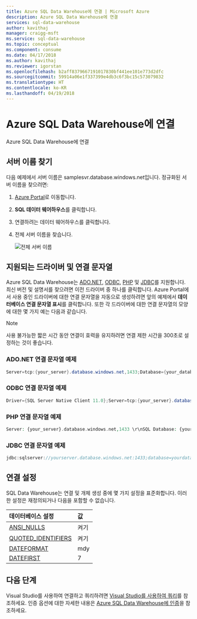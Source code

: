 ```yaml
---
title: Azure SQL Data Warehouse에 연결 | Microsoft Azure
description: Azure SQL Data Warehouse에 연결
services: sql-data-warehouse
author: kavithaj
manager: craigg-msft
ms.service: sql-data-warehouse
ms.topic: conceptual
ms.component: consume
ms.date: 04/17/2018
ms.author: kavithaj
ms.reviewer: igorstan
ms.openlocfilehash: b2aff8379667191017830bf441ee101e773d2dfc
ms.sourcegitcommit: 59914a06e1f337399e4db3c6f3bc15c573079832
ms.translationtype: HT
ms.contentlocale: ko-KR
ms.lasthandoff: 04/19/2018
---
```

# <a name="connect-to-azure-sql-data-warehouse"></a>Azure SQL Data Warehouse에 연결
Azure SQL Data Warehouse에 연결

## <a name="find-your-server-name"></a>서버 이름 찾기
다음 예제에서 서버 이름은 samplesvr.database.windows.net입니다. 정규화된 서버 이름을 찾으려면:

1. [Azure Portal][Azure portal]로 이동합니다.
2. **SQL 데이터 웨어하우스**를 클릭합니다.
3. 연결하려는 데이터 웨어하우스를 클릭합니다.
4. 전체 서버 이름을 찾습니다.
   
    ![전체 서버 이름][1]

## <a name="supported-drivers-and-connection-strings"></a>지원되는 드라이버 및 연결 문자열
Azure SQL Data Warehouse는 [ADO.NET][ADO.NET], [ODBC][ODBC], [PHP][PHP] 및 [JDBC][JDBC]를 지원합니다. 최신 버전 및 설명서를 찾으려면 이전 드라이버 중 하나를 클릭합니다. Azure Portal에서 사용 중인 드라이버에 대한 연결 문자열을 자동으로 생성하려면 앞의 예제에서 **데이터베이스 연결 문자열 표시**를 클릭합니다. 또한 각 드라이버에 대한 연결 문자열의 모양에 대한 몇 가지 예는 다음과 같습니다.

> [!NOTE]
> 사용 불가능한 짧은 시간 동안 연결이 효력을 유지하려면 연결 제한 시간을 300초로 설정하는 것이 좋습니다.
> 
> 

### <a name="adonet-connection-string-example"></a>ADO.NET 연결 문자열 예제
```csharp
Server=tcp:{your_server}.database.windows.net,1433;Database={your_database};User ID={your_user_name};Password={your_password_here};Encrypt=True;TrustServerCertificate=False;Connection Timeout=30;
```

### <a name="odbc-connection-string-example"></a>ODBC 연결 문자열 예제
```csharp
Driver={SQL Server Native Client 11.0};Server=tcp:{your_server}.database.windows.net,1433;Database={your_database};Uid={your_user_name};Pwd={your_password_here};Encrypt=yes;TrustServerCertificate=no;Connection Timeout=30;
```

### <a name="php-connection-string-example"></a>PHP 연결 문자열 예제
```PHP
Server: {your_server}.database.windows.net,1433 \r\nSQL Database: {your_database}\r\nUser Name: {your_user_name}\r\n\r\nPHP Data Objects(PDO) Sample Code:\r\n\r\ntry {\r\n   $conn = new PDO ( \"sqlsrv:server = tcp:{your_server}.database.windows.net,1433; Database = {your_database}\", \"{your_user_name}\", \"{your_password_here}\");\r\n    $conn->setAttribute( PDO::ATTR_ERRMODE, PDO::ERRMODE_EXCEPTION );\r\n}\r\ncatch ( PDOException $e ) {\r\n   print( \"Error connecting to SQL Server.\" );\r\n   die(print_r($e));\r\n}\r\n\rSQL Server Extension Sample Code:\r\n\r\n$connectionInfo = array(\"UID\" => \"{your_user_name}\", \"pwd\" => \"{your_password_here}\", \"Database\" => \"{your_database}\", \"LoginTimeout\" => 30, \"Encrypt\" => 1, \"TrustServerCertificate\" => 0);\r\n$serverName = \"tcp:{your_server}.database.windows.net,1433\";\r\n$conn = sqlsrv_connect($serverName, $connectionInfo);
```

### <a name="jdbc-connection-string-example"></a>JDBC 연결 문자열 예제
```Java
jdbc:sqlserver://yourserver.database.windows.net:1433;database=yourdatabase;user={your_user_name};password={your_password_here};encrypt=true;trustServerCertificate=false;hostNameInCertificate=*.database.windows.net;loginTimeout=30;
```

## <a name="connection-settings"></a>연결 설정
SQL Data Warehouse는 연결 및 개체 생성 중에 몇 가지 설정을 표준화합니다. 이러한 설정은 재정의되거나 다음을 포함할 수 없습니다.

| 데이터베이스 설정 | 값 |
|:--- |:--- |
| [ANSI_NULLS][ANSI_NULLS] |켜기 |
| [QUOTED_IDENTIFIERS][QUOTED_IDENTIFIERS] |켜기 |
| [DATEFORMAT][DATEFORMAT] |mdy |
| [DATEFIRST][DATEFIRST] |7 |

## <a name="next-steps"></a>다음 단계
Visual Studio를 사용하여 연결하고 쿼리하려면 [Visual Studio를 사용하여 쿼리][Query with Visual Studio]를 참조하세요. 인증 옵션에 대한 자세한 내용은 [Azure SQL Data Warehouse에 인증][Authentication to Azure SQL Data Warehouse]을 참조하세요.

<!--Articles-->
[Query with Visual Studio]: ./sql-data-warehouse-query-visual-studio.md
[Authentication to Azure SQL Data Warehouse]: ./sql-data-warehouse-authentication.md

<!--MSDN references-->
[ADO.NET]: https://msdn.microsoft.com/library/e80y5yhx(v=vs.110).aspx
[ODBC]: https://msdn.microsoft.com/library/jj730314.aspx
[PHP]: https://msdn.microsoft.com/library/cc296172.aspx?f=255&MSPPError=-2147217396
[JDBC]: https://msdn.microsoft.com/library/mt484311(v=sql.110).aspx
[ANSI_NULLS]: https://msdn.microsoft.com/library/ms188048.aspx
[QUOTED_IDENTIFIERS]: https://msdn.microsoft.com/library/ms174393.aspx
[DATEFORMAT]: https://msdn.microsoft.com/library/ms189491.aspx
[DATEFIRST]: https://msdn.microsoft.com/library/ms181598.aspx

<!--Other-->
[Azure portal]: https://portal.azure.com

<!--Image references-->
[1]: media/sql-data-warehouse-connect-overview/server-connect.PNG


